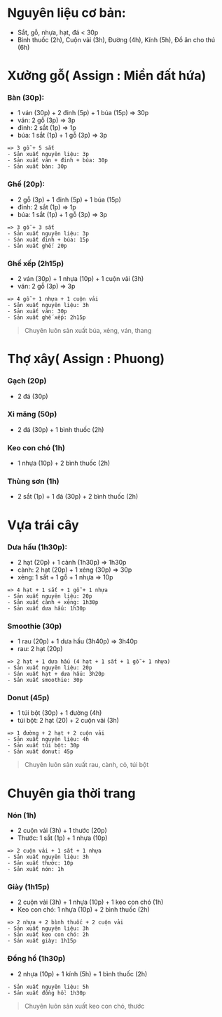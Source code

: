 # Nguyên liệu cơ bản:
- Sắt, gỗ, nhựa, hạt, đá < 30p
- Bình thuốc (2h), Cuộn vải (3h), Đường (4h), Kính (5h), Đồ ăn cho thú (6h)

# Xưởng gỗ( Assign : Miền đất hứa)

### Bàn (30p):
- 1 ván (30p) + 2 đinh (5p) + 1 búa (15p) => 30p
- ván: 2 gỗ (3p) => 3p
- đinh: 2 sắt (1p) => 1p
- búa: 1 sắt (1p) + 1 gỗ (3p) => 3p

```
=> 3 gỗ + 5 sắt
- Sản xuất nguyên liệu: 3p
- Sản xuất ván + đinh + búa: 30p
- Sản xuất bàn: 30p
```

### Ghế (20p):
- 2 gỗ (3p) + 1 đinh (5p) + 1 búa (15p)
- đinh: 2 sắt (1p) => 1p
- búa: 1 sắt (1p) + 1 gỗ (3p) => 3p

```
=> 3 gỗ + 3 sắt
- Sản xuất nguyên liệu: 3p
- Sản xuất đinh + búa: 15p
- Sản xuất ghế: 20p
```

### Ghế xếp (2h15p)
- 2 ván (30p) + 1 nhựa (10p) + 1 cuộn vải (3h)
- ván: 2 gỗ (3p) => 3p

```
=> 4 gỗ + 1 nhựa + 1 cuộn vải
- Sản xuất nguyên liệu: 3h
- Sản xuất ván: 30p
- Sản xuất ghế xếp: 2h15p
```

> Chuyên luôn sản xuất búa, xẻng, ván, thang

# Thợ xây( Assign : Phuong)

### Gạch (20p)
- 2 đá (30p)

### Xi măng (50p)
- 2 đá (30p) + 1 bình thuốc (2h)

### Keo con chó (1h)
- 1 nhựa (10p) + 2 bình thuốc (2h)

### Thùng sơn (1h)
- 2 sắt (1p) + 1 đá (30p) + 2 bình thuốc (2h)

# Vựa trái cây

### Dưa hấu (1h30p):
- 2 hạt (20p) + 1 cành (1h30p) => 1h30p
- cành: 2 hạt (20p) + 1 xẻng (30p) => 30p
- xẻng: 1 sắt + 1 gỗ + 1 nhựa => 10p

```
=> 4 hạt + 1 sắt + 1 gỗ + 1 nhựa
- Sản xuất nguyên liệu: 20p
- Sản xuất cành + xẻng: 1h30p
- Sản xuất dưa hấu: 1h30p
```

### Smoothie (30p)
- 1 rau (20p) + 1 dưa hấu (3h40p) => 3h40p
- rau: 2 hạt (20p)

```
=> 2 hạt + 1 dưa hấu (4 hạt + 1 sắt + 1 gỗ + 1 nhựa)
- Sản xuất nguyên liệu: 20p
- Sản xuất hạt + dưa hấu: 3h20p
- Sản xuất smoothie: 30p
```

### Donut (45p)
- 1 túi bột (30p) + 1 đường (4h)
- túi bột: 2 hạt (20) + 2 cuộn vải (3h)

```
=> 1 đường + 2 hạt + 2 cuộn vải
- Sản xuất nguyên liệu: 4h
- Sản xuất túi bột: 30p
- Sản xuất donut: 45p
```

> Chuyên luôn sản xuất rau, cành, cỏ, túi bột

# Chuyên gia thời trang

### Nón (1h)
- 2 cuộn vải (3h) + 1 thước (20p)
- Thước: 1 sắt (1p) + 1 nhựa (10p)

```
=> 2 cuộn vải + 1 sắt + 1 nhựa
- Sản xuất nguyên liệu: 3h
- Sản xuất thước: 10p
- Sản xuất nón: 1h
```

### Giày (1h15p)
- 2 cuộn vải (3h) + 1 nhựa (10p) + 1 keo con chó (1h)
- Keo con chó: 1 nhựa (10p) + 2 bình thuốc (2h)

```
=> 2 nhựa + 2 bình thuốc + 2 cuộn vải
- Sản xuất nguyên liệu: 3h
- Sản xuất keo con chó: 2h
- Sản xuất giày: 1h15p
```

### Đồng hồ (1h30p)
- 2 nhựa (10p) + 1 kính (5h) + 1 bình thuốc (2h)

```
- Sản xuất nguyên liệu: 5h
- Sản xuất đồng hồ: 1h30p
```

> Chuyên luôn sản xuất keo con chó, thước
